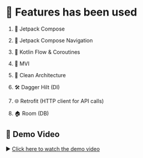 # 🚀 Features has been used

1) 🎨 Jetpack Compose

2) 🧭 Jetpack Compose Navigation

3) 🌊 Kotlin Flow & Coroutines

4) 🔄 MVI

5) 🧼 Clean Architecture

6) 🛠️ Dagger Hilt (DI)

7) 🌐 Retrofit (HTTP client for API calls)  

8) 🏠 Room  (DB)


## 🎥 Demo Video  
▶️ [Click here to watch the demo video](https://github.com/user-attachments/assets/5c2b788a-5e46-4e8a-918c-66fab5e5d8fb)
